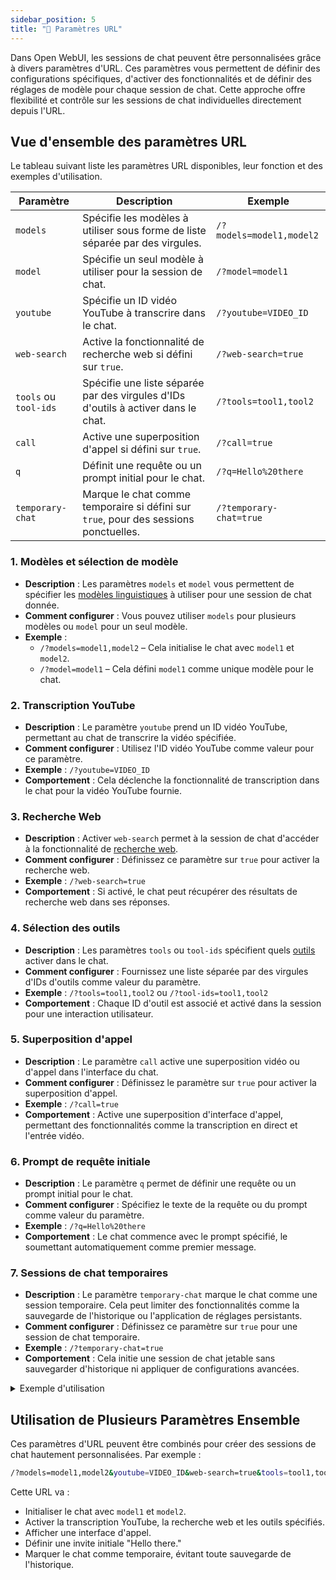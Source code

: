 ```yaml
---
sidebar_position: 5
title: "🔗 Paramètres URL"
---
```


Dans Open WebUI, les sessions de chat peuvent être personnalisées grâce à divers paramètres d'URL. Ces paramètres vous permettent de définir des configurations spécifiques, d'activer des fonctionnalités et de définir des réglages de modèle pour chaque session de chat. Cette approche offre flexibilité et contrôle sur les sessions de chat individuelles directement depuis l'URL.

## Vue d'ensemble des paramètres URL

Le tableau suivant liste les paramètres URL disponibles, leur fonction et des exemples d'utilisation.

| **Paramètre**       | **Description**                                                                  | **Exemple**                          |
|-----------------------|----------------------------------------------------------------------------------|--------------------------------------------------------|
| `models`           | Spécifie les modèles à utiliser sous forme de liste séparée par des virgules.    | `/?models=model1,model2`         |
| `model`            | Spécifie un seul modèle à utiliser pour la session de chat.                     | `/?model=model1`                 |
| `youtube`          | Spécifie un ID vidéo YouTube à transcrire dans le chat.                          | `/?youtube=VIDEO_ID`             |
| `web-search`       | Active la fonctionnalité de recherche web si défini sur `true`.                  | `/?web-search=true`              |
| `tools` ou `tool-ids` | Spécifie une liste séparée par des virgules d'IDs d'outils à activer dans le chat. | `/?tools=tool1,tool2`            |
| `call`             | Active une superposition d'appel si défini sur `true`.                        | `/?call=true`                    |
| `q`                | Définit une requête ou un prompt initial pour le chat.                         | `/?q=Hello%20there`              |
| `temporary-chat`   | Marque le chat comme temporaire si défini sur `true`, pour des sessions ponctuelles. | `/?temporary-chat=true`          |

### 1. **Modèles et sélection de modèle**

- **Description** : Les paramètres `models` et `model` vous permettent de spécifier les [modèles linguistiques](/features/workspace/models.md) à utiliser pour une session de chat donnée.
- **Comment configurer** : Vous pouvez utiliser `models` pour plusieurs modèles ou `model` pour un seul modèle.
- **Exemple** :
  - `/?models=model1,model2` – Cela initialise le chat avec `model1` et `model2`.
  - `/?model=model1` – Cela défini `model1` comme unique modèle pour le chat.

### 2. **Transcription YouTube**

- **Description** : Le paramètre `youtube` prend un ID vidéo YouTube, permettant au chat de transcrire la vidéo spécifiée.
- **Comment configurer** : Utilisez l'ID vidéo YouTube comme valeur pour ce paramètre.
- **Exemple** : `/?youtube=VIDEO_ID`
- **Comportement** : Cela déclenche la fonctionnalité de transcription dans le chat pour la vidéo YouTube fournie.

### 3. **Recherche Web**

- **Description** : Activer `web-search` permet à la session de chat d'accéder à la fonctionnalité de [recherche web](/category/-web-search).
- **Comment configurer** : Définissez ce paramètre sur `true` pour activer la recherche web.
- **Exemple** : `/?web-search=true`
- **Comportement** : Si activé, le chat peut récupérer des résultats de recherche web dans ses réponses.

### 4. **Sélection des outils**

- **Description** : Les paramètres `tools` ou `tool-ids` spécifient quels [outils](/features/plugin/tools) activer dans le chat.
- **Comment configurer** : Fournissez une liste séparée par des virgules d'IDs d'outils comme valeur du paramètre.
- **Exemple** : `/?tools=tool1,tool2` ou `/?tool-ids=tool1,tool2`
- **Comportement** : Chaque ID d'outil est associé et activé dans la session pour une interaction utilisateur.

### 5. **Superposition d'appel**

- **Description** : Le paramètre `call` active une superposition vidéo ou d'appel dans l'interface du chat.
- **Comment configurer** : Définissez le paramètre sur `true` pour activer la superposition d'appel.
- **Exemple** : `/?call=true`
- **Comportement** : Active une superposition d'interface d'appel, permettant des fonctionnalités comme la transcription en direct et l'entrée vidéo.

### 6. **Prompt de requête initiale**

- **Description** : Le paramètre `q` permet de définir une requête ou un prompt initial pour le chat.
- **Comment configurer** : Spécifiez le texte de la requête ou du prompt comme valeur du paramètre.
- **Exemple** : `/?q=Hello%20there`
- **Comportement** : Le chat commence avec le prompt spécifié, le soumettant automatiquement comme premier message.

### 7. **Sessions de chat temporaires**

- **Description** : Le paramètre `temporary-chat` marque le chat comme une session temporaire. Cela peut limiter des fonctionnalités comme la sauvegarde de l'historique ou l'application de réglages persistants.
- **Comment configurer** : Définissez ce paramètre sur `true` pour une session de chat temporaire.
- **Exemple** : `/?temporary-chat=true`
- **Comportement** : Cela initie une session de chat jetable sans sauvegarder d'historique ni appliquer de configurations avancées.

<details>
<summary>Exemple d'utilisation</summary>
:::tip **Session de chat temporaire**
Supposons qu'un utilisateur souhaite initier une session de chat rapide sans sauvegarder l'historique. Il peut le faire en définissant `temporary-chat=true` dans l'URL. Cela offre un environnement de chat jetable idéal pour des interactions uniques.
:::
</details>

## Utilisation de Plusieurs Paramètres Ensemble

Ces paramètres d'URL peuvent être combinés pour créer des sessions de chat hautement personnalisées. Par exemple :

```bash
/?models=model1,model2&youtube=VIDEO_ID&web-search=true&tools=tool1,tool2&call=true&q=Hello%20there&temporary-chat=true
```

Cette URL va :

- Initialiser le chat avec `model1` et `model2`.
- Activer la transcription YouTube, la recherche web et les outils spécifiés.
- Afficher une interface d'appel.
- Définir une invite initiale "Hello there."
- Marquer le chat comme temporaire, évitant toute sauvegarde de l'historique.
